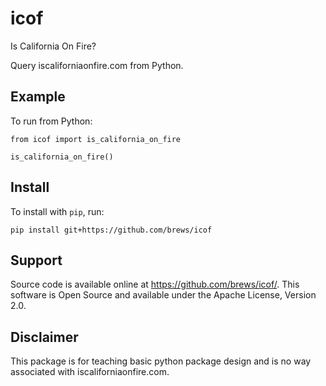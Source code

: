 # icof
Is California On Fire?

Query iscaliforniaonfire.com from Python.

## Example

To run from Python:

```
from icof import is_california_on_fire

is_california_on_fire()
```

## Install

To install with `pip`, run:

```
pip install git+https://github.com/brews/icof
```

## Support

Source code is available online at https://github.com/brews/icof/. This software is Open Source and available under the Apache License, Version 2.0. 

## Disclaimer
This package is for teaching basic python package design and is no way associated with iscaliforniaonfire.com.
